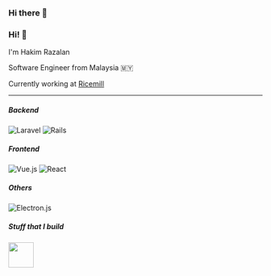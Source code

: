 ### Hi there 👋

<!--
**h2akim/h2akim** is a ✨ _special_ ✨ repository because its `README.md` (this file) appears on your GitHub profile.

Here are some ideas to get you started:

- 🔭 I’m currently working on ...
- 🌱 I’m currently learning ...
- 👯 I’m looking to collaborate on ...
- 🤔 I’m looking for help with ...
- 💬 Ask me about ...
- 📫 How to reach me: ...
- 😄 Pronouns: ...
- ⚡ Fun fact: ...
-->

### Hi! 👋

I'm Hakim Razalan

Software Engineer from Malaysia 🇲🇾

Currently working at [Ricemill]

---

##### Backend

![Laravel](https://img.shields.io/badge/laravel-%23FF2D20.svg?style=plastic&logo=laravel&logoColor=white)
![Rails](https://img.shields.io/badge/rails-%23CC0000.svg?style=plastic&logo=ruby-on-rails&logoColor=white)

##### Frontend

![Vue.js](https://img.shields.io/badge/-Vue.js-%232c3e50?style=plastic&logo=vuedotjs) 
![React](https://img.shields.io/badge/react-%2320232a.svg?style=plastic&logo=react&logoColor=%2361DAFB)

##### Others

![Electron.js](https://img.shields.io/badge/Electron-191970?style=plastic&logo=Electron&logoColor=white)

##### Stuff that I build

[<img src="https://rubyscratch.app/assets/icon_big-63f08accc2ff130f60226351eefe808e0d0178448cb6e01a8bceaed5d6e3d66b.png" width="50" height="50">](https://rubyscratch.app)


[Ricemill]: <https://ricemill.co>
